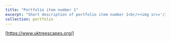 ```yaml
---
title: "Portfolio item number 1"
excerpt: "Short description of portfolio item number 1<br/><img src='/images/500x300.png'>"
collection: portfolio
---
```


[https://www.uktreescapes.org/]
